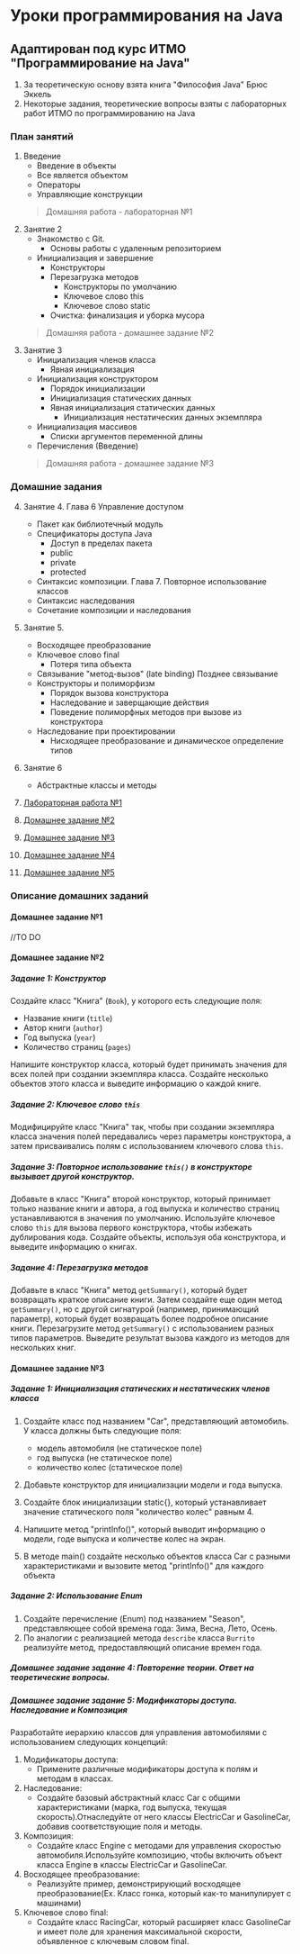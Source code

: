 # Уроки программирования на Java
## Адаптирован под курс ИТМО "Программирование на Java"
1. За теоретическую основу взята книга "Философия Java" Брюс Эккель
2. Некоторые задания, теоретические вопросы взяты с лабораторных работ ИТМО по программированию на Java

### План занятий
1. Введение
    + Введение в объекты
    + Все является объектом
    + Операторы
    + Управляющие конструкции
    > Домашняя работа - лабораторная №1
2. Занятие 2
    + Знакомство с Git.
        + Основы работы с удаленным репозиторием
    + Инициализация и завершение
      + Конструкторы
      + Перезагрузка методов
        + Конструкторы по умолчанию
        + Ключевое слово this
        + Ключевое слово static
      + Очистка: финализация и уборка мусора
   > Домашняя работа - домашнее задание №2
3. Занятие 3
   + Инициализация членов класса
      + Явная инициализация
   + Инициализация конструктором
      + Порядок инициализации
      + Инициализация статических данных
      + Явная инициализация статических данных
         + Инициализация нестатических данных экземпляра
   + Инициализация массивов
      + Списки аргументов переменной длины
   + Перечисления (Введение)
   > Домашняя работа - домашнее задание №3
### Домашние задания
4. Занятие 4. Глава 6 Управление доступом
    + Пакет как библиотечный модуль
    + Спецификаторы доступа Java
      + Доступ в пределах пакета
      + public
      + private
      + protected
    + Синтаксис композиции. Глава 7. Повторное использование классов
    + Синтаксис наследования
    + Сочетание композиции и наследования
5. Занятие 5. 
    + Восходящее преобразование
    + Ключевое слово final
        + Потеря типа объекта
    + Связывание "метод-вызов" (late binding) Позднее связывание
    + Конструкторы и полиморфизм
        + Порядок вызова конструктора
        + Наследование и заверщающие действия
        + Поведение полиморфных методов при вызове из конструктора
    + Наследование при проектировании
        + Нисходящее преобразование и динамическое определение типов
6. Занятие 6
    + Абстрактные классы и методы

2. [Лабораторная работа №1](#homework1)
2. [Домашнее задание №2](#homework2)
3. [Домашнее задание №3](#homework3)
4. [Домашнее задание №4](#homework4)
5. [Домашнее задание №5](#homework5)

### Описание домашних заданий
####  Домашнее задание №1 <a name="homework1"></a>
//TO DO
####  Домашнее задание №2 <a name="homework2"></a>
##### Задание 1: Конструктор
Создайте класс "Книга" (`Book`), у которого есть следующие поля:

- Название книги (`title`)
- Автор книги (`author`)
- Год выпуска (`year`)
- Количество страниц (`pages`)

Напишите конструктор класса, который будет принимать значения для всех полей при создании экземпляра класса. Создайте несколько объектов этого класса и выведите информацию о каждой книге.

##### Задание 2: Ключевое слово `this`
Модифицируйте класс "Книга" так, чтобы при создании экземпляра класса значения полей передавались через параметры конструктора, а затем присваивались полям с использованием ключевого слова `this`.

##### Задание 3: Повторное использование `this()` в конструкторе вызывает другой конструктор.
Добавьте в класс "Книга" второй конструктор, который принимает только название книги и автора, а год выпуска и количество страниц устанавливаются в значения по умолчанию. Используйте ключевое слово `this` для вызова первого конструктора, чтобы избежать дублирования кода. Создайте объекты, используя оба конструктора, и выведите информацию о книгах.

##### Задание 4: Перезагрузка методов
Добавьте в класс "Книга" метод `getSummary()`, который будет возвращать краткое описание книги. Затем создайте еще один метод `getSummary()`, но с другой сигнатурой (например, принимающий параметр), который будет возвращать более подробное описание книги. Перезагрузите метод `getSummary()` с использованием разных типов параметров. Выведите результат вызова каждого из методов для нескольких книг.

####  Домашнее задание №3 <a name="homework3"></a>
##### Задание 1: Инициализация статических и нестатических членов класса
1. Создайте класс под названием "Car", представляющий автомобиль. У класса должны быть следующие поля:
   + модель автомобиля (не статическое поле)
   + год выпуска (не статическое поле)
   + количество колес (статическое поле)

2. Добавьте конструктор для инициализации модели и года выпуска.
3. Создайте блок инициализации static{}, который устанавливает значение статического поля "количество колес" равным 4.
4. Напишите метод "printInfo()", который выводит информацию о модели, годе выпуска и количестве колес на экран.
5. В методе main() создайте несколько объектов класса Car с разными характеристиками и вызовите метод "printInfo()" для каждого объекта
##### Задание 2: Использование Enum
1. Создайте перечисление (Enum) под названием "Season", представляющее собой времена года: Зима, Весна, Лето, Осень.
2. По аналогии с реализацией метода `describe` класса `Burrito` реализуйте метод, предоставляющий описание времен года.
##### Домашнее задание задание 4: Повторение теории. Ответ на теоретические вопросы. <a name="homework4"></a>
##### Домашнее задание задание 5: Модификаторы доступа. Наследование и Композиция <a name="homework5"></a>
Разработайте иерархию классов для управления автомобилями с использованием следующих концепций:
1. Модификаторы доступа:
   + Примените различные модификаторы доступа к полям и методам в классах.
2. Наследование:
   + Создайте базовый абстрактный класс Car с общими характеристиками (марка, год выпуска, текущая скорость).Отнаследуйте от него классы ElectricCar и GasolineCar, добавив соответствующие поля и методы.
3. Композиция:
   + Создайте класс Engine с методами для управления скоростью автомобиля.Используйте композицию, чтобы включить объект класса Engine в классы ElectricCar и GasolineCar.
4. Восходящее преобразование:
   + Реализуйте пример, демонстрирующий восходящее преобразование(Ex. Класс гонка, который как-то манипулирует с машинами)
5. Ключевое слово final:
   + Создайте класс RacingCar, который расширяет класс GasolineCar и имеет поле для хранения максимальной скорости, объявленное с ключевым словом final.
